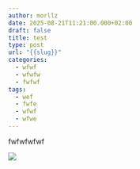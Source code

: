 ```yaml
---
author: morllz
date: 2025-08-21T11:21:00.000+02:00
draft: false
title: test
type: post
url: "{{slug}}"
categories:
  - wfwf
  - wfwfw
  - fwfwf
tags:
  - wef
  - fwfe
  - wfwf
  - wfwe
---
```

fwfwfwfwf

![](/wp-content/uploads/win_20250819_14_57_26_scan.jpg)
